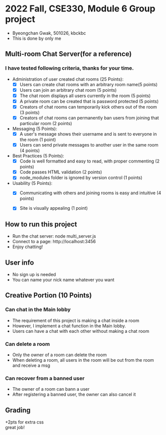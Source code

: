 # 2022 Fall, CSE330, Module 6 Group project
+ Byeongchan Gwak, 501026, kbckbc
+ This is done by only me

## Multi-room Chat Server(for a reference)
### I have tested following criteria, thanks for your time.
+ Administration of user created chat rooms (25 Points):
  - [x] Users can create chat rooms with an arbitrary room name(5 points)
  - [x] Users can join an arbitrary chat room (5 points)
  - [x] The chat room displays all users currently in the room (5 points)
  - [x] A private room can be created that is password protected (5 points)
  - [x] Creators of chat rooms can temporarily kick others out of the room (3 points)
  - [x] Creators of chat rooms can permanently ban users from joining that particular room (2 points)
+ Messaging (5 Points):
  - [x] A user's message shows their username and is sent to everyone in the room (1 point)
  - [x] Users can send private messages to another user in the same room (4 points)
+ Best Practices (5 Points):
  - [x] Code is well formatted and easy to read, with proper commenting (2 points)
  - [x] Code passes HTML validation (2 points)
  - [x] node_modules folder is ignored by version control (1 points)
+ Usability (5 Points):
  - [x] Communicating with others and joining rooms is easy and intuitive (4 points)
  - [x] Site is visually appealing (1 point)


## How to run this project
+ Run the chat server: node multi_server.js
+ Connect to a page: http://localhost:3456
+ Enjoy chatting!

## User info
+ No sign up is needed
+ You can name your nick name whatever you want

## Creative Portion (10 Points)
### Can chat in the Main lobby
+ The requirement of this project is making a chat inside a room
+ However, I implement a chat function in the Main lobby.
+ Users can have a chat with each other without making a chat room

### Can delete a room
+ Only the owner of a room can delete the room
+ When deleting a room, all users in the room will be out from the room and receive a msg

### Can recover from a banned user
+ The owner of a room can bann a user
+ After registering a banned user, the owner can also cancel it

## Grading
+2pts for extra css\
great job!
  
